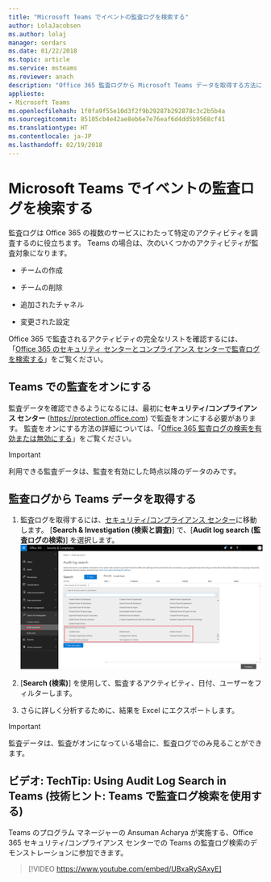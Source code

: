 ```yaml
---
title: "Microsoft Teams でイベントの監査ログを検索する"
author: LolaJacobsen
ms.author: lolaj
manager: serdars
ms.date: 01/22/2018
ms.topic: article
ms.service: msteams
ms.reviewer: anach
description: "Office 365 監査ログから Microsoft Teams データを取得する方法について説明します。"
appliesto:
- Microsoft Teams
ms.openlocfilehash: 1f0fa9f55e10d3f2f9b29287b292878c3c2b5b4a
ms.sourcegitcommit: 85105cb4e42ae8eb6e7e76eaf6d4dd5b9568cf41
ms.translationtype: HT
ms.contentlocale: ja-JP
ms.lasthandoff: 02/19/2018
---
```

<a name="search-the-audit-log-for-events-in-microsoft-teams"></a>Microsoft Teams でイベントの監査ログを検索する
==================================================

監査ログは Office 365 の複数のサービスにわたって特定のアクティビティを調査するのに役立ちます。 Teams の場合は、次のいくつかのアクティビティが監査対象になります。

-   チームの作成

-   チームの削除

-   追加されたチャネル

-   変更された設定

Office 365 で監査されるアクティビティの完全なリストを確認するには、「[Office 365 のセキュリティ センターとコンプライアンス センターで監査ログを検索する](https://support.office.com/article/0d4d0f35-390b-4518-800e-0c7ec95e946c?=&PickTab=Activities&ad=US#PickTab=Activities)」をご覧ください。

## <a name="turn-on-auditing-in-teams"></a>Teams での監査をオンにする

監査データを確認できるようになるには、最初に**セキュリティ/コンプライアンス センター** (https://protection.office.com) で監査をオンにする必要があります。 監査をオンにする方法の詳細については、「[Office 365 監査ログの検索を有効または無効にする](https://support.office.com/article/Turn-Office-365-audit-log-search-on-or-off-e893b19a-660c-41f2-9074-d3631c95a014)」をご覧ください。


> [!IMPORTANT]
> 利用できる監査データは、監査を有効にした時点以降のデータのみです。



## <a name="retrieve-teams-data-from-the-audit-log"></a>監査ログから Teams データを取得する

1.  監査ログを取得するには、[セキュリティ/コンプライアンス センター](https://go.microsoft.com/fwlink/?linkid=855775)に移動します。 [**Search & Investigation (検索と調査)**] で、[**Audit log search (監査ログの検索)**] を選択します。![セキュリティとコンプライアンス センターの [Audit log search (監査ログの検索)] ページのスクリーンショット。](media/Search_the_audit_log_for_events_in_Microsoft_Teams_image3.png)



2.  [**Search (検索)**] を使用して、監査するアクティビティ、日付、ユーザーをフィルターします。

3.  さらに詳しく分析するために、結果を Excel にエクスポートします。


> [!IMPORTANT]
> 監査データは、監査がオンになっている場合に、監査ログでのみ見ることができます。

## <a name="video-techtip-using-audit-log-search-in-teams"></a>ビデオ: TechTip: Using Audit Log Search in Teams (技術ヒント: Teams で監査ログ検索を使用する)

Teams のプログラム マネージャーの Ansuman Acharya が実施する、Office 365 セキュリティ/コンプライアンス センターでの Teams の監査ログ検索のデモンストレーションに参加できます。 


> [!VIDEO https://www.youtube.com/embed/UBxaRySAxyE]






